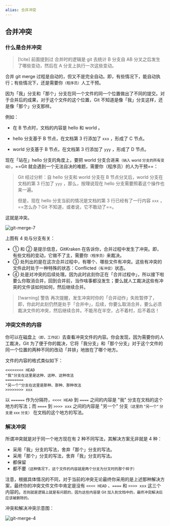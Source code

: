 ```yaml
---
alias: 合并冲突
---
```


## 合并冲突

### 什么是合并冲突

> [!cite] 前面提到过
> 合并时的逻辑是 git 去统计 B 分支自 AB 分叉之后发生了哪些变动，然后在 A 分支上执行一次这些变动。

合并 git merge 过程是自动的，但又不是完全自动。即，有些情况下，能自动执行；有些情况下，还是需要你<small>（程序员）</small>人工干预。

因为「我」分支和「那个」分支在同一个文件的同一个位置做出了不同的提交。对于合并后的成果，对于这个文件的这个位置，Git 不知道是像「我」分支这样，还是像「那个」分支那样。

例如：

- 在 B 节点时，文档的内容是 hello 和 world 。

- hello 分支基于 B 节点，在文档第 3 行添加了 `xxx` ，形成了 C 节点。

- world 分支基于 B 节点，在文档第 3 行添加了 `yyy` ，形成了 D 节点。

现在「站在」hello 分支的角度上，要把 world 分支合进来<small>（纳入 world 分支的所有变动）</small>，==Git 就会遇到一个无法自决的难题，需要你（程序员）的人为干预==：

> Git 经过分析：自 hello 分支和 world 分支在 B 节点分叉后，world 分支在文档的第 3 行加了 `yyy` ，那么，按理说现在 hello 分支需要照着这个操作也来一遍。
> 
> 但是，现在 hello 分支当前的情况是文档的第 3 行已经有了一行内容 `xxx` ，==怎么办？Git 不知道，或者说，它不敢动了==。

这就是冲突。

![git-merge-7](https://woniumd.oss-cn-hangzhou.aliyuncs.com/java/hemiao/20220627164315.png)

上图有 4 处与分支有关：

- ① 和 ② 是提示信息，GitKraken 在告诉你，合并过程中发生了冲突。即，有些文档的变动，它做不了主，需要你<small>（程序员）</small>来裁决。
- ③ 处列出的是在这次合并过程中，有哪个、哪些文件有冲突。这些有冲突的文件此时处于一种特殊的状态：Conflicted<small>（有冲突）</small>状态。
- ④ 处是对冲突的后续处理。因为此时此刻你正在「合并过程中」，所以接下啦要么你取消合并，回到合并前，当作啥事都没发生；要么就人工裁决这些有冲突的文件该如何如何，然后继续合并。

> [!warning] 警告
> 再次提醒，发生冲突时你的「合并动作」失败暂停了，即，你此时此刻仍然是处于「合并中」，后续，你要么取消合并，要么必须裁决文件的冲突，然后继续合并。不能吊在半空，占不着村，后不着店！

### 冲突文件的内容

你可以在磁盘上<small>（即，工作区）</small>去查看冲突文件的内容。你会发现，因为需要你的人工裁决，Git 为了便于你的裁决，它将「我分支」和「那个分支」对于这个文件的同一个位置的两种不同的改动「并排」地放在了哪个地方。

文件的内容的格式类似如下：

```text
<<<<<<<< HEAD
"我"分支在这里是这种、这种、这种改法
========
"另一个"分支在这里是那种、那种、那种改法
>>>>>>>> xxx
```

以 `======` 作为分隔符，`<<<< HEAD` 到 `====` 之间的内容是 "我" 分支在文档的这个地方的写法；而 `====` 到 `>>>> xxx` 之间的内容是 "另一个" 分支<small>（这里的 "另一个" 分支是 xxx 分支）</small> 在文档的这个地方的写法。


### 解决冲突

所谓冲突就是对于同一个地方现在有 2 种不同写法，其解决方案无非就是 4 种：

- 采用「我」分支的写法，舍弃「那个」分支的写法。
- 采用「那个」分支的写法，舍弃「我」分支的写法。
- 都保留
- 都不要<small>（这种情况下，这个文件的内容就是两个分支为分叉时的那个样子）</small>

注意，根据具体情况的不同，对于当前的冲突无论最终你采用的是上述那种解决方案，最终你的冲突文件文件中肯定是没有 `<<<< HEAD` 、`====` 和 `>>>> xxx` 这三个内容的。<small>否则就是逻辑上就是有问题的，因为这些内容是 Git 加入到文档中的，最终冲突解决后应该被删除的。</small>


冲突和解决冲突示意图：

![git-merge-4](https://woniumd.oss-cn-hangzhou.aliyuncs.com/java/hemiao/git-merge-4.gif)


